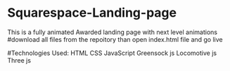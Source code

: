# Squarespace-Landing-page

This is a fully animated  Awarded landing page with next level animations
#download all files from the repoitory than open index.html file and go live

#Technologies Used:
HTML
CSS
JavaScript
Greensock js
Locomotive js
Three js
